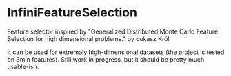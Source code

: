 # InfiniFeatureSelection
Feature selector inspired by "Generalized Distributed Monte Carlo Feature Selection  for high dimensional problems." by Łukasz Król

It can be used for extremaly high-dimensional datasets (the project is tested on 3mln features). Still work in progress, but it should be pretty much usable-ish.
